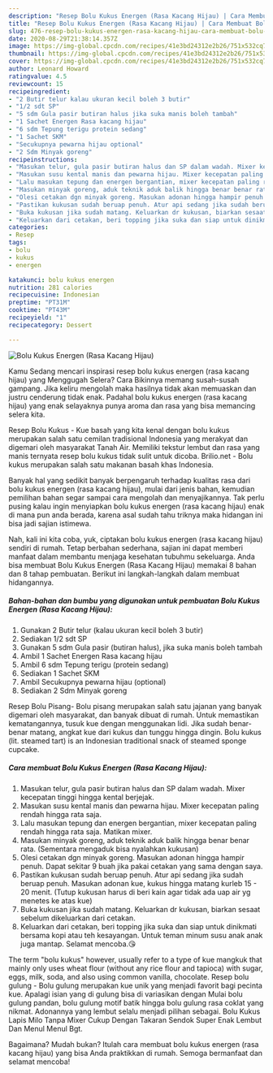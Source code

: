 ```yaml
---
description: "Resep Bolu Kukus Energen (Rasa Kacang Hijau) | Cara Membuat Bolu Kukus Energen (Rasa Kacang Hijau) Yang Sedap"
title: "Resep Bolu Kukus Energen (Rasa Kacang Hijau) | Cara Membuat Bolu Kukus Energen (Rasa Kacang Hijau) Yang Sedap"
slug: 476-resep-bolu-kukus-energen-rasa-kacang-hijau-cara-membuat-bolu-kukus-energen-rasa-kacang-hijau-yang-sedap
date: 2020-08-29T21:38:14.357Z
image: https://img-global.cpcdn.com/recipes/41e3bd24312e2b26/751x532cq70/bolu-kukus-energen-rasa-kacang-hijau-foto-resep-utama.jpg
thumbnail: https://img-global.cpcdn.com/recipes/41e3bd24312e2b26/751x532cq70/bolu-kukus-energen-rasa-kacang-hijau-foto-resep-utama.jpg
cover: https://img-global.cpcdn.com/recipes/41e3bd24312e2b26/751x532cq70/bolu-kukus-energen-rasa-kacang-hijau-foto-resep-utama.jpg
author: Leonard Howard
ratingvalue: 4.5
reviewcount: 15
recipeingredient:
- "2 Butir telur kalau ukuran kecil boleh 3 butir"
- "1/2 sdt SP"
- "5 sdm Gula pasir butiran halus jika suka manis boleh tambah"
- "1 Sachet Energen Rasa kacang hijau"
- "6 sdm Tepung terigu protein sedang"
- "1 Sachet SKM"
- "Secukupnya pewarna hijau optional"
- "2 Sdm Minyak goreng"
recipeinstructions:
- "Masukan telur, gula pasir butiran halus dan SP dalam wadah. Mixer kecepatan tinggi hingga kental berjejak."
- "Masukan susu kental manis dan pewarna hijau. Mixer kecepatan paling rendah hingga rata saja."
- "Lalu masukan tepung dan energen bergantian, mixer kecepatan paling rendah hingga rata saja. Matikan mixer."
- "Masukan minyak goreng, aduk teknik aduk balik hingga benar benar rata. (Sementara mengaduk bisa nyalahkan kukusan)"
- "Olesi cetakan dgn minyak goreng. Masukan adonan hingga hampir penuh. Dapat sekitar 9 buah jika pakai cetakan yang sama dengan saya."
- "Pastikan kukusan sudah beruap penuh. Atur api sedang jika sudah beruap penuh. Masukan adonan kue, kukus hingga matang kurleb 15 - 20 menit. (Tutup kukusan harus di beri kain agar tidak ada uap air yg menetes ke atas kue)"
- "Buka kukusan jika sudah matang. Keluarkan dr kukusan, biarkan sesaat sebelum dikeluarkan dari cetakan."
- "Keluarkan dari cetakan, beri topping jika suka dan siap untuk dinikmati bersama kopi atau teh kesayangan. Untuk teman minum susu anak anak juga mantap. Selamat mencoba.😘"
categories:
- Resep
tags:
- bolu
- kukus
- energen

katakunci: bolu kukus energen 
nutrition: 281 calories
recipecuisine: Indonesian
preptime: "PT31M"
cooktime: "PT43M"
recipeyield: "1"
recipecategory: Dessert

---
```



![Bolu Kukus Energen (Rasa Kacang Hijau)](https://img-global.cpcdn.com/recipes/41e3bd24312e2b26/751x532cq70/bolu-kukus-energen-rasa-kacang-hijau-foto-resep-utama.jpg)

Kamu Sedang mencari inspirasi resep bolu kukus energen (rasa kacang hijau) yang Menggugah Selera? Cara Bikinnya memang susah-susah gampang. Jika keliru mengolah maka hasilnya tidak akan memuaskan dan justru cenderung tidak enak. Padahal bolu kukus energen (rasa kacang hijau) yang enak selayaknya punya aroma dan rasa yang bisa memancing selera kita.

Resep Bolu Kukus - Kue basah yang kita kenal dengan bolu kukus merupakan salah satu cemilan tradisional Indonesia yang merakyat dan digemari oleh masyarakat Tanah Air. Memiliki tekstur lembut dan rasa yang manis ternyata resep bolu kukus tidak sulit untuk dicoba. Brilio.net - Bolu kukus merupakan salah satu makanan basah khas Indonesia.

Banyak hal yang sedikit banyak berpengaruh terhadap kualitas rasa dari bolu kukus energen (rasa kacang hijau), mulai dari jenis bahan, kemudian pemilihan bahan segar sampai cara mengolah dan menyajikannya. Tak perlu pusing kalau ingin menyiapkan bolu kukus energen (rasa kacang hijau) enak di mana pun anda berada, karena asal sudah tahu triknya maka hidangan ini bisa jadi sajian istimewa.


Nah, kali ini kita coba, yuk, ciptakan bolu kukus energen (rasa kacang hijau) sendiri di rumah. Tetap berbahan sederhana, sajian ini dapat memberi manfaat dalam membantu menjaga kesehatan tubuhmu sekeluarga. Anda bisa membuat Bolu Kukus Energen (Rasa Kacang Hijau) memakai 8 bahan dan 8 tahap pembuatan. Berikut ini langkah-langkah dalam membuat hidangannya.

<!--inarticleads1-->

##### Bahan-bahan dan bumbu yang digunakan untuk pembuatan Bolu Kukus Energen (Rasa Kacang Hijau):

1. Gunakan 2 Butir telur (kalau ukuran kecil boleh 3 butir)
1. Sediakan 1/2 sdt SP
1. Gunakan 5 sdm Gula pasir (butiran halus), jika suka manis boleh tambah
1. Ambil 1 Sachet Energen Rasa kacang hijau
1. Ambil 6 sdm Tepung terigu (protein sedang)
1. Sediakan 1 Sachet SKM
1. Ambil Secukupnya pewarna hijau (optional)
1. Sediakan 2 Sdm Minyak goreng


Resep Bolu Pisang- Bolu pisang merupakan salah satu jajanan yang banyak digemari oleh masyarakat, dan banyak dibuat di rumah. Untuk memastikan kematangannya, tusuk kue dengan menggunakan lidi. Jika sudah benar-benar matang, angkat kue dari kukus dan tunggu hingga dingin. Bolu kukus (lit. steamed tart) is an Indonesian traditional snack of steamed sponge cupcake. 

<!--inarticleads2-->

##### Cara membuat Bolu Kukus Energen (Rasa Kacang Hijau):

1. Masukan telur, gula pasir butiran halus dan SP dalam wadah. Mixer kecepatan tinggi hingga kental berjejak.
1. Masukan susu kental manis dan pewarna hijau. Mixer kecepatan paling rendah hingga rata saja.
1. Lalu masukan tepung dan energen bergantian, mixer kecepatan paling rendah hingga rata saja. Matikan mixer.
1. Masukan minyak goreng, aduk teknik aduk balik hingga benar benar rata. (Sementara mengaduk bisa nyalahkan kukusan)
1. Olesi cetakan dgn minyak goreng. Masukan adonan hingga hampir penuh. Dapat sekitar 9 buah jika pakai cetakan yang sama dengan saya.
1. Pastikan kukusan sudah beruap penuh. Atur api sedang jika sudah beruap penuh. Masukan adonan kue, kukus hingga matang kurleb 15 - 20 menit. (Tutup kukusan harus di beri kain agar tidak ada uap air yg menetes ke atas kue)
1. Buka kukusan jika sudah matang. Keluarkan dr kukusan, biarkan sesaat sebelum dikeluarkan dari cetakan.
1. Keluarkan dari cetakan, beri topping jika suka dan siap untuk dinikmati bersama kopi atau teh kesayangan. Untuk teman minum susu anak anak juga mantap. Selamat mencoba.😘


The term &#34;bolu kukus&#34; however, usually refer to a type of kue mangkuk that mainly only uses wheat flour (without any rice flour and tapioca) with sugar, eggs, milk, soda, and also using common vanilla, chocolate. Resep bolu gulung - Bolu gulung merupakan kue unik yang menjadi favorit bagi pecinta kue. Apalagi isian yang di gulung bisa di variasikan dengan Mulai bolu gulung pandan, bolu gulung motif batik hingga bolu gulung rasa coklat yang nikmat. Adonannya yang lembut selalu menjadi pilihan sebagai. Bolu Kukus Lapis Milo Tanpa Mixer Cukup Dengan Takaran Sendok Super Enak Lembut Dan Menul Menul Bgt. 

Bagaimana? Mudah bukan? Itulah cara membuat bolu kukus energen (rasa kacang hijau) yang bisa Anda praktikkan di rumah. Semoga bermanfaat dan selamat mencoba!
